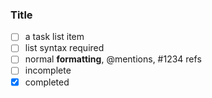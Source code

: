 ### Title
- [ ] a task list item
- [ ] list syntax required
- [ ] normal **formatting**, @mentions, #1234 refs
- [ ] incomplete
- [x] completed
